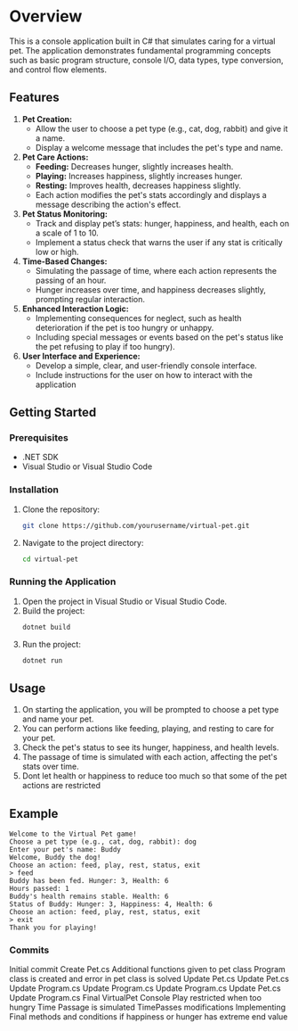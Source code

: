 # Overview

This is a console application built in C# that simulates caring for a virtual pet. The application demonstrates fundamental programming concepts such as basic program structure, console I/O, data types, type conversion, and control flow elements.

## Features

1. **Pet Creation:**
    - Allow the user to choose a pet type (e.g., cat, dog, rabbit) and give it a name.
    - Display a welcome message that includes the pet's type and name.
2. **Pet Care Actions:**
    - **Feeding:** Decreases hunger, slightly increases health.
    - **Playing:** Increases happiness, slightly increases hunger.
    - **Resting:** Improves health, decreases happiness slightly.
    - Each action modifies the pet's stats accordingly and displays a message describing the action's effect.
3. **Pet Status Monitoring:**
    - Track and display pet’s stats: hunger, happiness, and health, each on a scale of 1 to 10.
    - Implement a status check that warns the user if any stat is critically low or high.
4. **Time-Based Changes:**
    - Simulating the passage of time, where each action represents the passing of an hour.
    - Hunger increases over time, and happiness decreases slightly, prompting regular interaction.
5. **Enhanced Interaction Logic:**
    - Implementing consequences for neglect, such as health deterioration if the pet is too hungry or unhappy.
    - Including special messages or events based on the pet's status like the pet refusing to play if too hungry).
6. **User Interface and Experience:**
    - Develop a simple, clear, and user-friendly console interface.
    - Include instructions for the user on how to interact with the application
## Getting Started

### Prerequisites

- .NET SDK
- Visual Studio or Visual Studio Code

### Installation

1. Clone the repository:
    ```sh
    git clone https://github.com/yourusername/virtual-pet.git
    ```
2. Navigate to the project directory:
    ```sh
    cd virtual-pet
    ```

### Running the Application
1. Open the project in Visual Studio or Visual Studio Code.
2. Build the project:
    ```sh
    dotnet build
    ```
3. Run the project:
    ```sh
    dotnet run
    ```

## Usage

1. On starting the application, you will be prompted to choose a pet type and name your pet.
2. You can perform actions like feeding, playing, and resting to care for your pet.
3. Check the pet's status to see its hunger, happiness, and health levels.
4. The passage of time is simulated with each action, affecting the pet's stats over time.
5. Dont let health or happiness to reduce too much so that some of the pet actions are restricted 

## Example
```
Welcome to the Virtual Pet game!
Choose a pet type (e.g., cat, dog, rabbit): dog
Enter your pet's name: Buddy
Welcome, Buddy the dog!
Choose an action: feed, play, rest, status, exit
> feed
Buddy has been fed. Hunger: 3, Health: 6
Hours passed: 1
Buddy's health remains stable. Health: 6
Status of Buddy: Hunger: 3, Happiness: 4, Health: 6
Choose an action: feed, play, rest, status, exit
> exit
Thank you for playing!
```

### Commits

Initial commit
Create Pet.cs
Additional functions given to pet class
Program class is created and error in pet class is solved
Update Pet.cs
Update Pet.cs
Update Program.cs
Update Program.cs
Update Program.cs
Update Pet.cs
Update Program.cs
Final VirtualPet Console
Play restricted when too hungry
Time Passage is simulated
TimePasses modifications
Implementing Final methods and conditions if happiness or hunger has extreme end value
